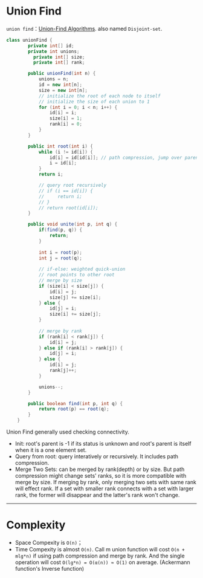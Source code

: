 # Union Find

`union find`：[Union-Find Algorithms](https://www.cs.princeton.edu/~rs/AlgsDS07/01UnionFind.pdf). also named `Disjoint-set`.


```java
class unionFind {
        private int[] id;
        private int unions;
    	  private int[] size;
    	  private int[] rank;

        public unionFind(int n) {
            unions = n;
            id = new int[n];
            size = new int[n];
            // initialize the root of each node to itself
            // initialize the size of each union to 1
            for (int i = 0; i < n; i++) {
                id[i] = i;
                size[i] = 1;
                rank[i] = 0;
            }
        }

        public int root(int i) {
            while (i != id[i]) {
                id[i] = id[id[i]]; // path compression, jump over parent to grandparents
                i = id[i];
            }
            return i;

            // query root recursively
            // if (i == id[i]) {
            //     return i;
            // }
            // return root(id[i]);
        }

        public void unite(int p, int q) {
            if(find(p, q)) {
                return;
            }
            
            int i = root(p);
            int j = root(q);
            
            // if-else: weighted quick-union
            // root points to other root
            // merge by size
            if (size[i] < size[j]) {
                id[i] = j;
                size[j] += size[i];
            } else {
                id[j] = i;
                size[i] += size[j];
            }
            
            // merge by rank
            if (rank[i] < rank[j]) {
                id[i] = j;
            } else if (rank[i] > rank[j]) {
                id[j] = i;
            } else {
                id[i] = j;
                rank[j]++;
            }

            unions--;
        }

        public boolean find(int p, int q) {
            return root(p) == root(q);
        }
    }
```

Union Find generally used checking connectivity.

- Init: root's parent is -1 if its status is unknown and root's parent is itself when it is a one element set.
- Query from root: query interatively or recursively. It includes path compression.
- Merge Two Sets: can be merged by rank(depth) or by size. But path compression might change sets' ranks, so it is more compatible with merge by size. If merging by rank, only merging two sets with same rank will effect rank. If a set with smaller rank connects with a set with larger rank, the former will disappear and the latter's rank won't change.

---

# Complexity

- Space Compexity is `O(n)`；
- Time Compexity is almost `O(n)`. Call m union function will cost `O(n + mlg*n)` if using path compression and merge by rank. And the single operation will cost `O(lg*n) = O(α(n)) ≈ O(1)` on average. (Ackermann function's Inverse function)
